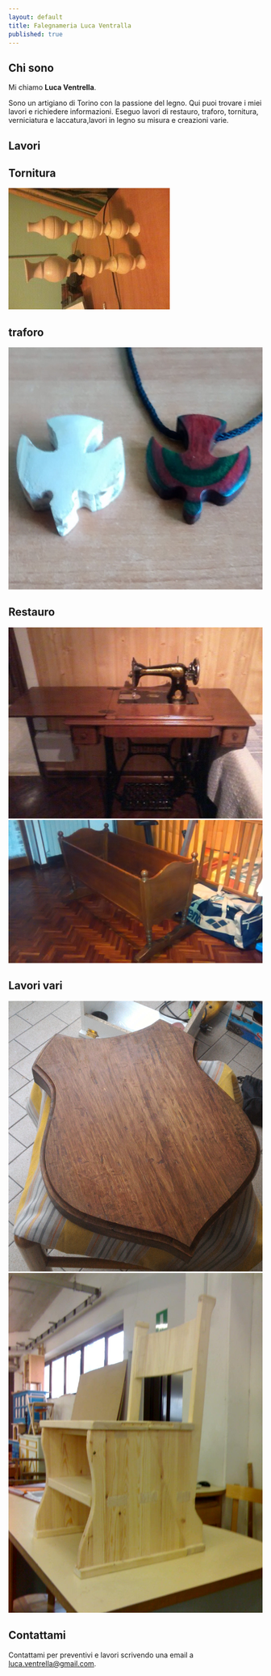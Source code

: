 ```yaml
---
layout: default
title: Falegnameria Luca Ventralla
published: true
---
```


## Chi sono

Mi chiamo **Luca Ventrella**.

Sono un artigiano di Torino con la passione del legno.
Qui puoi trovare i miei lavori e richiedere informazioni.
Eseguo lavori di restauro, traforo, tornitura, verniciatura e laccatura,lavori in legno su misura  e creazioni varie.




## Lavori

## Tornitura

![tornitura](/images/1387655340353.jpg)

## traforo

![rondine](/images/IMG_20150212_132314783.jpg)



## Restauro

![macchina da cucire](/images/1387655334708.jpg)
![culla](/images/IMG_20140507_183226865.jpg)


## Lavori vari

![scudo](/images/IMG-20160311-WA0007.jpg)
![panca](/images/30-01-09_1159.jpg)


## Contattami

Contattami per preventivi e lavori scrivendo una email a [luca.ventrella@gmail.com](mailto:luca.ventrella@gmail.com).
